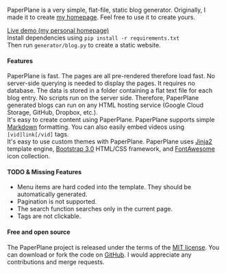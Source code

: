 PaperPlane is a very simple, flat-file, static blog generator. Originally, I made it to create [my homepage](http://www.isikdogan.com/). Feel free to use it to create yours.

[Live demo (my personal homepage)](http://www.isikdogan.com/)  
Install dependencies using `pip install -r requirements.txt`  
Then run `generator/blog.py` to create a static website.  

#### Features
PaperPlane is fast. The pages are all pre-rendered therefore load fast. No server-side querying is needed to display the pages. It requires no database. The data is stored in a folder containing a flat text file for each blog entry. No scripts run on the server side. Therefore, PaperPlane generated blogs can run on any HTML hosting service (Google Cloud Storage, GitHub, Dropbox, etc.).  
It's easy to create content using PaperPlane. PaperPlane supports simple [Markdown](http://daringfireball.net/projects/markdown/) formatting. You can also easily embed videos using `[vid]link[/vid]` tags.  
It's easy to use custom themes with PaperPlane. PaperPlane uses [Jinja2](http://jinja.pocoo.org/docs/dev/) template engine, [Bootstrap 3.0](http://getbootstrap.com/) HTML/CSS framework, and [FontAwesome](http://fontawesome.io/) icon collection.

#### TODO & Missing Features
* Menu items are hard coded into the template. They should be automatically generated.
* Pagination is not supported.
* The search function searches only in the current page.
* Tags are not clickable.

#### Free and open source
The PaperPlane project is released under the terms of the [MIT license](http://en.wikipedia.org/wiki/MIT_License). You can download or fork the code on [GitHub](https://github.com/isikdogan/paperplane). I would appreciate any contributions and merge requests.
